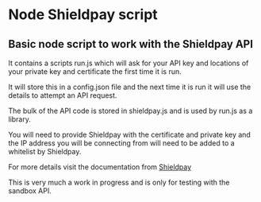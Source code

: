 # Node Shieldpay script

## Basic node script to work with the Shieldpay API

It contains a scripts run.js which will ask for your API key and locations
of your private key and certificate the first time it is run.

It will store this in a config.json file and the next time it is run it will use the 
details to attempt an API request.

The bulk of the API code is stored in shieldpay.js and is used by run.js as a library.

You will need to provide Shieldpay with the certificate and private key and the IP address
you will be connecting from will need to be added to a whitelist by Shieldpay.

For more details visit the documentation from [Shieldpay](https://developer.partner.shieldpay.com/#section/Getting-Started)

This is very much a work in progress and is only for testing with the sandbox API.
